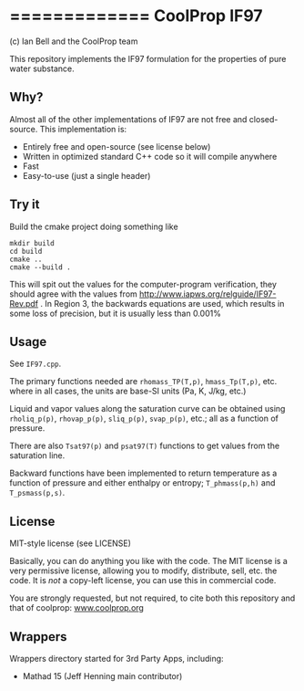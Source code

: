 =============
CoolProp IF97
=============

(c) Ian Bell and the CoolProp team

This repository implements the IF97 formulation for the properties of pure water substance.

Why?
----

Almost all of the other implementations of IF97 are not free and closed-source.  This implementation is:

* Entirely free and open-source (see license below)
* Written in optimized standard C++ code so it will compile anywhere
* Fast
* Easy-to-use (just a single header)

Try it
------

Build the cmake project doing something like 
    
```
mkdir build
cd build
cmake ..
cmake --build .
```

This will spit out the values for the computer-program verification, they should agree with the values from http://www.iapws.org/relguide/IF97-Rev.pdf .  In Region 3, the backwards equations are used, which results in some loss of precision, but it is usually less than 0.001%

Usage
-----

See ``IF97.cpp``.  

The primary functions needed are ``rhomass_TP(T,p)``, ``hmass_Tp(T,p)``, etc. where in all cases, the units are base-SI units (Pa, K, J/kg, etc.)  
  
Liquid and vapor values along the saturation curve can be obtained using ``rholiq_p(p)``, ``rhovap_p(p)``, ``sliq_p(p)``, ``svap_p(p)``, etc.; all as a function of pressure.

There are also ``Tsat97(p)`` and ``psat97(T)`` functions to get values from the saturation line.

Backward functions have been implemented to return temperature as a function of pressure and either enthalpy or entropy; ``T_phmass(p,h)`` and ``T_psmass(p,s)``.

License
-------

MIT-style license (see LICENSE)

Basically, you can do anything you like with the code.  The MIT license is a very permissive license, allowing you to modify, distribute, sell, etc. the code.  It is *not* a copy-left license, you can use this in commercial code.  

You are strongly requested, but not required, to cite both this repository and that of coolprop: www.coolprop.org

Wrappers
--------

Wrappers directory started for 3rd Party Apps, including:
- Mathad 15 (Jeff Henning main contributor)

